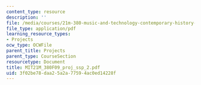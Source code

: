```yaml
---
content_type: resource
description: ''
file: /media/courses/21m-380-music-and-technology-contemporary-history-and-aesthetics-fall-2009/3f02be78daa25a2a77594ac0ed14228f_MIT21M_380F09_proj_ssp_2.pdf
file_type: application/pdf
learning_resource_types:
- Projects
ocw_type: OCWFile
parent_title: Projects
parent_type: CourseSection
resourcetype: Document
title: MIT21M_380F09_proj_ssp_2.pdf
uid: 3f02be78-daa2-5a2a-7759-4ac0ed14228f
---
```

